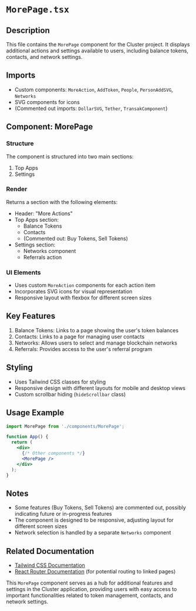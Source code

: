 # `MorePage.tsx`

## Description
This file contains the `MorePage` component for the Cluster project. It displays additional actions and settings available to users, including balance tokens, contacts, and network settings.

## Imports
- Custom components: `MoreAction`, `AddToken`, `People`, `PersonAddSVG`, `Networks`
- SVG components for icons
- (Commented out imports: `DollarSVG`, `Tether`, `TransakComponent`)

## Component: MorePage

### Structure
The component is structured into two main sections:
1. Top Apps
2. Settings

### Render
Returns a section with the following elements:
- Header: "More Actions"
- Top Apps section:
  - Balance Tokens
  - Contacts
  - (Commented out: Buy Tokens, Sell Tokens)
- Settings section:
  - Networks component
  - Referrals action

### UI Elements
- Uses custom `MoreAction` components for each action item
- Incorporates SVG icons for visual representation
- Responsive layout with flexbox for different screen sizes

## Key Features
1. Balance Tokens: Links to a page showing the user's token balances
2. Contacts: Links to a page for managing user contacts
3. Networks: Allows users to select and manage blockchain networks
4. Referrals: Provides access to the user's referral program

## Styling
- Uses Tailwind CSS classes for styling
- Responsive design with different layouts for mobile and desktop views
- Custom scrollbar hiding (`hideScrollbar` class)

## Usage Example
```jsx
import MorePage from './components/MorePage';

function App() {
  return (
    <div>
      {/* Other components */}
      <MorePage />
    </div>
  );
}
```

## Notes
- Some features (Buy Tokens, Sell Tokens) are commented out, possibly indicating future or in-progress features
- The component is designed to be responsive, adjusting layout for different screen sizes
- Network selection is handled by a separate `Networks` component

## Related Documentation
- [Tailwind CSS Documentation](https://tailwindcss.com/docs)
- [React Router Documentation](https://reactrouter.com/en/main) (for potential routing to linked pages)

This `MorePage` component serves as a hub for additional features and settings in the Cluster application, providing users with easy access to important functionalities related to token management, contacts, and network settings.
